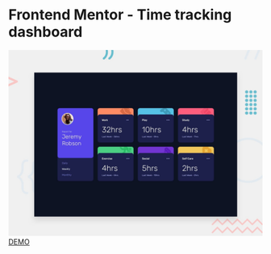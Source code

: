 # Frontend Mentor - Time tracking dashboard
![Design preview for the Time tracking dashboard coding challenge](./design/desktop-preview.jpg)
[DEMO](https://webbomj.github.io/FM-time-tracking-dashboard/)

